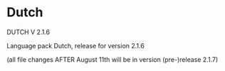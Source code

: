 # Dutch



DUTCH  V 2.1.6



Language pack Dutch, release for version 2.1.6

(all file changes AFTER August 11th will be in version (pre-)release 2.1.7)





